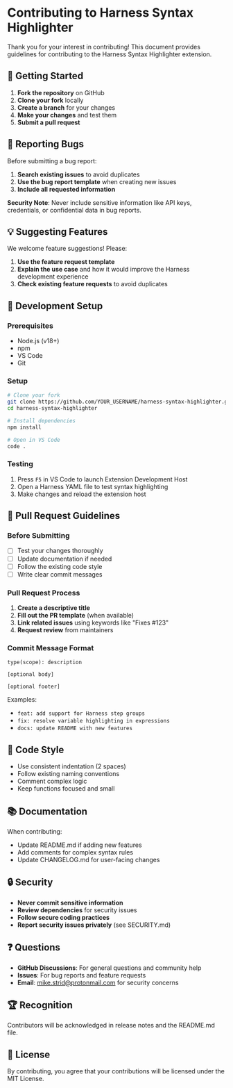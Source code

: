 # Contributing to Harness Syntax Highlighter

Thank you for your interest in contributing! This document provides guidelines for contributing to the Harness Syntax Highlighter extension.

## 🚀 Getting Started

1. **Fork the repository** on GitHub
2. **Clone your fork** locally
3. **Create a branch** for your changes
4. **Make your changes** and test them
5. **Submit a pull request**

## 🐛 Reporting Bugs

Before submitting a bug report:
1. **Search existing issues** to avoid duplicates
2. **Use the bug report template** when creating new issues
3. **Include all requested information**

**Security Note**: Never include sensitive information like API keys, credentials, or confidential data in bug reports.

## 💡 Suggesting Features

We welcome feature suggestions! Please:
1. **Use the feature request template**
2. **Explain the use case** and how it would improve the Harness development experience
3. **Check existing feature requests** to avoid duplicates

## 🔧 Development Setup

### Prerequisites
- Node.js (v18+)
- npm
- VS Code
- Git

### Setup
```bash
# Clone your fork
git clone https://github.com/YOUR_USERNAME/harness-syntax-highlighter.git
cd harness-syntax-highlighter

# Install dependencies
npm install

# Open in VS Code
code .
```

### Testing
1. Press `F5` in VS Code to launch Extension Development Host
2. Open a Harness YAML file to test syntax highlighting
3. Make changes and reload the extension host

## 📝 Pull Request Guidelines

### Before Submitting
- [ ] Test your changes thoroughly
- [ ] Update documentation if needed
- [ ] Follow the existing code style
- [ ] Write clear commit messages

### Pull Request Process
1. **Create a descriptive title**
2. **Fill out the PR template** (when available)
3. **Link related issues** using keywords like "Fixes #123"
4. **Request review** from maintainers

### Commit Message Format
```
type(scope): description

[optional body]

[optional footer]
```

Examples:
- `feat: add support for Harness step groups`
- `fix: resolve variable highlighting in expressions`
- `docs: update README with new features`

## 🎨 Code Style

- Use consistent indentation (2 spaces)
- Follow existing naming conventions
- Comment complex logic
- Keep functions focused and small

## 📚 Documentation

When contributing:
- Update README.md if adding new features
- Add comments for complex syntax rules
- Update CHANGELOG.md for user-facing changes

## 🔒 Security

- **Never commit sensitive information**
- **Review dependencies** for security issues
- **Follow secure coding practices**
- **Report security issues privately** (see SECURITY.md)

## ❓ Questions

- **GitHub Discussions**: For general questions and community help
- **Issues**: For bug reports and feature requests
- **Email**: mike.strid@protonmail.com for security concerns

## 🏆 Recognition

Contributors will be acknowledged in release notes and the README.md file.

## 📄 License

By contributing, you agree that your contributions will be licensed under the MIT License.
